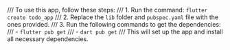 /// To use this app, follow these steps:
/// 1. Run the command: `flutter create todo_app`
/// 2. Replace the `lib` folder and `pubspec.yaml` file with the ones provided.
/// 3. Run the following commands to get the dependencies:
///    - `flutter pub get`
///    - `dart pub get`
/// This will set up the app and install all necessary dependencies.